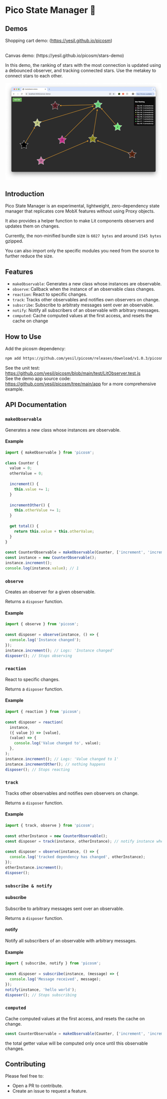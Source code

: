 # Pico State Manager 🎷

## Demos

Shopping cart demo: (https://yesil.github.io/picosm)

<br>
Canvas demo: (https://yesil.github.io/picosm/stars-demo)

In this demo, the ranking of stars with the most connection is updated using a debounced observer, and tracking connected stars.
Use the metakey to connect stars to each other.

![Pico State Manager](stars-demo/stars-demo.png)

## Introduction

Pico State Manager is an experimental, lightweight, zero-dependency state manager that replicates core MobX features without using Proxy objects.

It also provides a helper function to make Lit components observers and updates them on changes.

Currently, the non-minified bundle size is `6027 bytes` and around `1545 bytes` gzipped.

You can also import only the specific modules you need from the source to further reduce the size.

## Features

- `makeObservable`: Generates a new class whose instances are observable.
- `observe`: Callback when the instance of an observable class changes.
- `reaction`: React to specific changes.
- `track`: Tracks other observables and notifies own observers on change.
- `subscribe`: Subscribe to arbitraty messages sent over an observable.
- `notify`: Notify all subscribers of an observable with arbitrary messages.
- `computed`: Cache computed values at the first access, and resets the cache on change

## How to Use

Add the picosm dependency:

```bash
npm add https://github.com/yesil/picosm/releases/download/v1.0.3/picosm-1.0.3.tgz
```

See the unit test: https://github.com/yesil/picosm/blob/main/test/LitObserver.test.js <br>
See the demo app source code: https://github.com/yesil/picosm/tree/main/app for a more comprehensive example.

## API Documentation

### `makeObservable`

Generates a new class whose instances are observable.

#### Example

```javascript
import { makeObservable } from 'picosm';

class Counter {
  value = 0;
  otherValue = 0;

  increment() {
    this.value += 1;
  }

  incrementOther() {
    this.otherValue += 1;
  }

  get total() {
    return this.value + this.otherValue;
  }
}

const CounterObservable = makeObservable(Counter, ['increment', 'incrementOther']);
const instance = new CounterObservable();
instance.increment();
console.log(instance.value); // 1
```

### `observe`

Creates an observer for a given observable.

Returns a `disposer` function.

#### Example

```javascript
import { observe } from 'picosm';

const disposer = observe(instance, () => {
  console.log('Instance changed');
});
instance.increment(); // Logs: 'Instance changed'
disposer(); // Stops observing
```

### `reaction`

React to specific changes.

Returns a `disposer` function.

#### Example

```javascript
import { reaction } from 'picosm';

const disposer = reaction(
  instance,
  ({ value }) => [value],
  (value) => {
    console.log('Value changed to', value);
  },
);
instance.increment(); // Logs: 'Value changed to 1'
instance.incrementOther(); // nothing happens
disposer(); // Stops reacting
```

### `track`

Tracks other observables and notifies own observers on change.

Returns a `disposer` function.

#### Example

```javascript
import { track, observe } from 'picosm';

const otherInstance = new CounterObservable();
const disposer = track(instance, otherInstance); // notify instance when otherInstance changes

const disposer = observe(instance, () => {
  console.log('tracked dependency has changed', otherInstance);
});
otherInstance.increment();
disposer();
```

### `subscribe & notify`

#### subscribe
Subscribe to arbitrary messages sent over an observable.

Returns a `disposer` function.

#### notify
Notify all subscribers of an observable with arbitrary messages.

#### Example

```javascript
import { subscribe, notify } from 'picosm';

const disposer = subscribe(instance, (message) => {
  console.log('Message received', message);
});
notify(instance, 'hello world');
disposer(); // Stops subscribing
```

### `computed`

Cache computed values at the first access, and resets the cache on change.

```javascript
const CounterObservable = makeObservable(Counter, ['increment', 'incrementOther'], ['total']);
```

the total getter value will be computed only once until this observable changes.


## Contributing

Please feel free to:

- Open a PR to contribute.
- Create an issue to request a feature.
